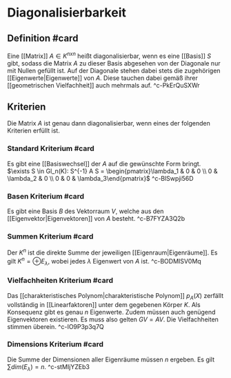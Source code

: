 # Diagonalisierbarkeit

## Definition #card
Eine [[Matrix]] $A \in K^{nxn}$ heißt diagonalisierbar, wenn es eine [[Basis]] $S$ gibt, sodass die Matrix $A$ zu dieser Basis abgesehen von der Diagonale nur mit Nullen gefüllt ist.
Auf der Diagonale stehen dabei stets die zugehörigen [[Eigenwerte|Eigenwerte]] von $A$. Diese tauchen dabei gemäß ihrer [[geometrischen Vielfachheit]] auch mehrmals auf.
^c-PkErQuSXWr

## Kriterien
Die Matrix $A$ ist genau dann diagonalisierbar, wenn eines der folgenden Kriterien erfüllt ist.

### Standard Kriterium #card
Es gibt eine [[Basiswechsel]] der $A$ auf die gewünschte Form bringt.
$\exists S \in Gl_n(K): S^{-1} A S = \begin{pmatrix}\lambda_1 & 0 & 0 \\ 0 & \lambda_2 & 0 \\ 0 & 0 & \lambda_3\end{pmatrix}$
^c-BlSwpji56D

### Basen Kriterium #card
Es gibt eine Basis $B$ des Vektorraum $V$, welche aus den [[Eigenvektor|Eigenvektoren]] von $A$ besteht.
^c-B7FYZA3Q2b

### Summen Kriterium #card
Der $K^n$ ist die direkte Summe der jeweiligen [[Eigenraum|Eigenräume]]. Es gilt $K^n = \oplus E_\lambda$, wobei jedes $\lambda$ Eigenwert von $A$ ist.
^c-BODMISV0Mq

### Vielfachheiten Kriterium #card
Das [[charakteristisches Polynom|charakteristische Polynom]] $p_A(X)$ zerfällt vollständig in [[Linearfaktoren]] unter dem gegebenen Körper $K$. Als Konsequenz gibt es genau $n$ Eigenwerte.
Zudem müssen auch genügend Eigenvektoren existieren. Es muss also gelten $GV = AV$. Die Vielfachheiten stimmen überein.
^c-IO9P3p3q7Q

### Dimensions Kriterium #card
Die Summe der Dimensionen aller Eigenräume müssen $n$ ergeben. Es gilt $\sum dim(E_\lambda) = n$.
^c-stMIjYZEb3



